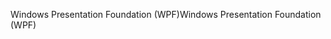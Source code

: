<span data-ttu-id="64507-101">Windows Presentation Foundation (WPF)</span><span class="sxs-lookup"><span data-stu-id="64507-101">Windows Presentation Foundation (WPF)</span></span>